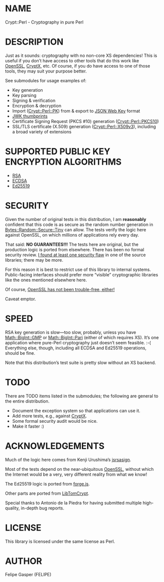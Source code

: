 # NAME

Crypt::Perl - Cryptography in pure Perl

# DESCRIPTION

Just as it sounds: cryptography with no non-core XS dependencies!
This is useful if you don’t have access to
other tools that do this work like [OpenSSL](http://openssl.org), [CryptX](https://metacpan.org/pod/CryptX),
etc. Of course, if you do have access to one of those tools, they may suit
your purpose better.

See submodules for usage examples of:

- Key generation
- Key parsing
- Signing & verification
- Encryption & decryption
- Import ([Crypt::Perl::PK](https://metacpan.org/pod/Crypt::Perl::PK)) from & export to [JSON Web Key](https://tools.ietf.org/html/rfc7517) format
- [JWK thumbprints](https://tools.ietf.org/html/rfc7638)
- Certificate Signing Request (PKCS #10) generation ([Crypt::Perl::PKCS10](https://metacpan.org/pod/Crypt::Perl::PKCS10))
- SSL/TLS certificate (X.509) generation ([Crypt::Perl::X509v3](https://metacpan.org/pod/Crypt::Perl::X509v3)), including
a broad variety of extensions

# SUPPORTED PUBLIC KEY ENCRYPTION ALGORITHMS

- [RSA](https://metacpan.org/pod/Crypt::Perl::RSA)
- [ECDSA](https://metacpan.org/pod/Crypt::Perl::ECDSA)
- [Ed25519](https://metacpan.org/pod/Crypt::Perl::Ed25519)

# SECURITY

Given the number of original tests in this distribution, I am **reasonably**
confident that this code is as secure as the random number generation in
[Bytes::Random::Secure::Tiny](https://metacpan.org/pod/Bytes::Random::Secure::Tiny) can allow. The tests verify the logic here
against OpenSSL, on which millions of applications rely every day.

That said: **NO GUARANTEES!!!** The tests here are original, but the
production logic is ported from elsewhere. There has been no formal security
review. [I found at least one security flaw](https://github.com/kjur/jsrsasign/issues/221)
in one of the source libraries; there may be more.

For this reason it is best to restrict use of this library to internal systems.
Public-facing interfaces should prefer more “visible” cryptographic libraries
like the ones mentioned elsewhere here.

Of course, [OpenSSL has not been trouble-free, either!](https://www.openssl.org/news/vulnerabilities.html)

Caveat emptor.

# SPEED

RSA key generation is slow—too slow, probably, unless you have
[Math::BigInt::GMP](https://metacpan.org/pod/Math::BigInt::GMP) or [Math::BigInt::Pari](https://metacpan.org/pod/Math::BigInt::Pari) (either of which requires XS).
It’s one application where pure-Perl cryptography just doesn’t seem
feasible. :-( Everything else, though, including all ECDSA and Ed25519
operations, should be fine.

Note that this distribution’s test suite is pretty slow without an
XS backend.

# TODO

There are TODO items listed in the submodules; the following are general
to the entire distribution.

- Document the exception system so that applications can use it.
- Add more tests, e.g., against [CryptX](https://metacpan.org/pod/CryptX).
- Some formal security audit would be nice.
- Make it faster :)

# ACKNOWLEDGEMENTS

Much of the logic here comes from Kenji Urushima’s [jsrsasign](https://github.com/kjur/jsrsasign).

Most of the tests depend on the near-ubiquitous [OpenSSL](http://openssl.org),
without which the Internet would be a very, very different reality from
what we know!

The Ed25519 logic is ported from [forge.js](https://github.com/digitalbazaar/forge/blob/master/lib/ed25519.js).

Other parts are ported from [LibTomCrypt](http://www.libtom.net).

Special thanks to Antonio de la Piedra for having submitted
multiple high-quality, in-depth bug reports.

# LICENSE

This library is licensed under the same license as Perl.

# AUTHOR

Felipe Gasper (FELIPE)
